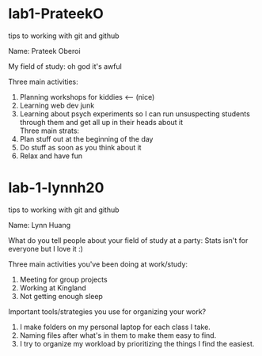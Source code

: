 # lab1-PrateekO
tips to working with git and github

Name: Prateek Oberoi  


My field of study: oh god it's awful

Three main activities:   
  1.  Planning workshops for kiddies <-- (nice)
  2.  Learning web dev junk
  3.  Learning about psych experiments so I can run unsuspecting students through them and get all up in their heads about it   
Three main strats: 
  1.  Plan stuff out at the beginning of the day  
  2.  Do stuff as soon as you think about it  
  3.  Relax and have fun  
  
# lab-1-lynnh20

tips to working with git and github

Name: Lynn Huang

What do you tell people about your field of study at a party: Stats isn't for everyone but I love it :)

Three main activities you've been doing at work/study:
1. Meeting for group projects
2. Working at Kingland
3. Not getting enough sleep


Important tools/strategies you use for organizing your work?
1. I make folders on my personal laptop for each class I take.
2. Naming files after what's in them to make them easy to find.
3. I try to organize my workload by prioritizing the things I find the easiest. 
